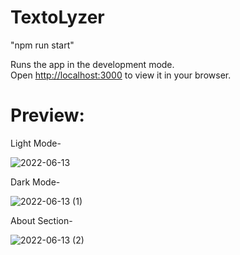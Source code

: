 # TextoLyzer

"npm run start"

Runs the app in the development mode.\
Open [http://localhost:3000](http://localhost:3000) to view it in your browser.


# Preview:
Light Mode-

![2022-06-13](https://user-images.githubusercontent.com/95542748/173251235-eb9c8ef8-2f4c-4e8c-a6d5-cd83cc67f56c.png)


Dark Mode-

![2022-06-13 (1)](https://user-images.githubusercontent.com/95542748/173251258-441ac12f-fd98-40cd-a575-6609eda0140b.png)

About Section-

![2022-06-13 (2)](https://user-images.githubusercontent.com/95542748/173251333-b2e43f94-ed3f-4868-94db-e2339bb1d686.png)
